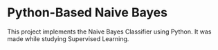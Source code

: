 # Python-Based Naive Bayes
This project implements the Naive Bayes Classifier using Python. It was made while studying Supervised Learning.
